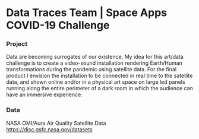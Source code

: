 # Data Traces Team | Space Apps COVID-19 Challenge

### Project

Data are becoming surrogates of our existence.  My idea for this art/data challenge is to create a video-sound installation rendering Earth/Human transformations during the pandemic using satellite data. For the final product I envision the installation to be connected in real time to the satellite data, and shown online and/or in a physical art space on large led panels running along the entire perimeter of a dark room in which the audience can have an immersive experience. 

### Data

NASA OMI/Aura Air Quality Satellite Data https://disc.gsfc.nasa.gov/datasets






